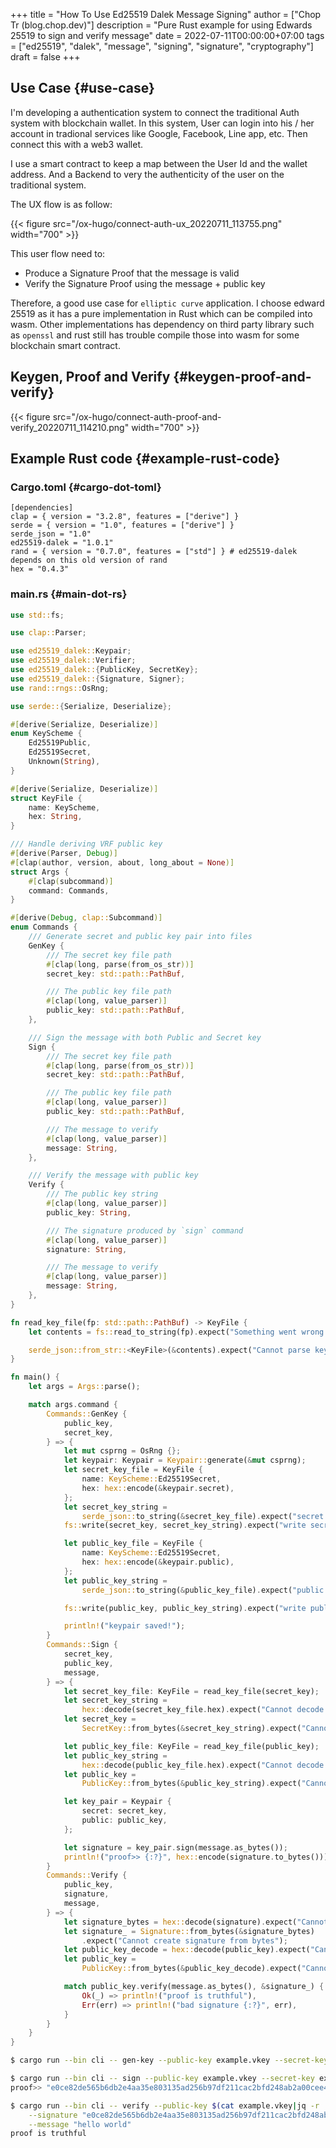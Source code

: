+++
title = "How To Use Ed25519 Dalek Message Signing"
author = ["Chop Tr (blog.chop.dev)"]
description = "Pure Rust example for using Edwards 25519 to sign and verify message"
date = 2022-07-11T00:00:00+07:00
tags = ["ed25519", "dalek", "message", "signing", "signature", "cryptography"]
draft = false
+++

## Use Case {#use-case}

I'm developing a authentication system to connect the traditional Auth system with blockchain wallet. In this system, User can login into his / her account in tradional services like Google, Facebook, Line app, etc. Then connect this with a web3 wallet.

I use a smart contract to keep a map between the User Id and the wallet address. And a Backend to very the authenticity of the user on the traditional system.

The UX flow is as follow:

{{< figure src="/ox-hugo/connect-auth-ux_20220711_113755.png" width="700" >}}

This user flow need to:

-   Produce a Signature Proof that the message is valid
-   Verify the Signature Proof using the message + public key

Therefore, a good use case for `elliptic curve` application. I choose edward 25519 as it has a pure implementation in Rust which can be compiled into wasm. Other implementations has dependency on third party library such as `openssl` and rust still has trouble compile those into wasm for some blockchain smart contract.


## Keygen, Proof and Verify {#keygen-proof-and-verify}

{{< figure src="/ox-hugo/connect-auth-proof-and-verify_20220711_114210.png" width="700" >}}


## Example Rust code {#example-rust-code}


### Cargo.toml {#cargo-dot-toml}

```nil
[dependencies]
clap = { version = "3.2.8", features = ["derive"] }
serde = { version = "1.0", features = ["derive"] }
serde_json = "1.0"
ed25519-dalek = "1.0.1"
rand = { version = "0.7.0", features = ["std"] } # ed25519-dalek depends on this old version of rand
hex = "0.4.3"
```


### main.rs {#main-dot-rs}

```rust
use std::fs;

use clap::Parser;

use ed25519_dalek::Keypair;
use ed25519_dalek::Verifier;
use ed25519_dalek::{PublicKey, SecretKey};
use ed25519_dalek::{Signature, Signer};
use rand::rngs::OsRng;

use serde::{Serialize, Deserialize};

#[derive(Serialize, Deserialize)]
enum KeyScheme {
    Ed25519Public,
    Ed25519Secret,
    Unknown(String),
}

#[derive(Serialize, Deserialize)]
struct KeyFile {
    name: KeyScheme,
    hex: String,
}

/// Handle deriving VRF public key
#[derive(Parser, Debug)]
#[clap(author, version, about, long_about = None)]
struct Args {
    #[clap(subcommand)]
    command: Commands,
}

#[derive(Debug, clap::Subcommand)]
enum Commands {
    /// Generate secret and public key pair into files
    GenKey {
        /// The secret key file path
        #[clap(long, parse(from_os_str))]
        secret_key: std::path::PathBuf,

        /// The public key file path
        #[clap(long, value_parser)]
        public_key: std::path::PathBuf,
    },

    /// Sign the message with both Public and Secret key
    Sign {
        /// The secret key file path
        #[clap(long, parse(from_os_str))]
        secret_key: std::path::PathBuf,

        /// The public key file path
        #[clap(long, value_parser)]
        public_key: std::path::PathBuf,

        /// The message to verify
        #[clap(long, value_parser)]
        message: String,
    },

    /// Verify the message with public key
    Verify {
        /// The public key string
        #[clap(long, value_parser)]
        public_key: String,

        /// The signature produced by `sign` command
        #[clap(long, value_parser)]
        signature: String,

        /// The message to verify
        #[clap(long, value_parser)]
        message: String,
    },
}

fn read_key_file(fp: std::path::PathBuf) -> KeyFile {
    let contents = fs::read_to_string(fp).expect("Something went wrong reading the file");

    serde_json::from_str::<KeyFile>(&contents).expect("Cannot parse key file")
}

fn main() {
    let args = Args::parse();

    match args.command {
        Commands::GenKey {
            public_key,
            secret_key,
        } => {
            let mut csprng = OsRng {};
            let keypair: Keypair = Keypair::generate(&mut csprng);
            let secret_key_file = KeyFile {
                name: KeyScheme::Ed25519Secret,
                hex: hex::encode(&keypair.secret),
            };
            let secret_key_string =
                serde_json::to_string(&secret_key_file).expect("secret keyfile failed");
            fs::write(secret_key, secret_key_string).expect("write secret keyfile failed");

            let public_key_file = KeyFile {
                name: KeyScheme::Ed25519Secret,
                hex: hex::encode(&keypair.public),
            };
            let public_key_string =
                serde_json::to_string(&public_key_file).expect("public keyfile failed");

            fs::write(public_key, public_key_string).expect("write public keyfile failed");

            println!("keypair saved!");
        }
        Commands::Sign {
            secret_key,
            public_key,
            message,
        } => {
            let secret_key_file: KeyFile = read_key_file(secret_key);
            let secret_key_string =
                hex::decode(secret_key_file.hex).expect("Cannot decode secret_key");
            let secret_key =
                SecretKey::from_bytes(&secret_key_string).expect("Cannot decode secret_key bytes");

            let public_key_file: KeyFile = read_key_file(public_key);
            let public_key_string =
                hex::decode(public_key_file.hex).expect("Cannot decode public_key");
            let public_key =
                PublicKey::from_bytes(&public_key_string).expect("Cannot decode public_key bytes");

            let key_pair = Keypair {
                secret: secret_key,
                public: public_key,
            };

            let signature = key_pair.sign(message.as_bytes());
            println!("proof>> {:?}", hex::encode(signature.to_bytes()));
        }
        Commands::Verify {
            public_key,
            signature,
            message,
        } => {
            let signature_bytes = hex::decode(signature).expect("Cannot decode signature");
            let signature_ = Signature::from_bytes(&signature_bytes)
                .expect("Cannot create signature from bytes");
            let public_key_decode = hex::decode(public_key).expect("Cannot decode public_key");
            let public_key =
                PublicKey::from_bytes(&public_key_decode).expect("Cannot create public_key bytes");

            match public_key.verify(message.as_bytes(), &signature_) {
                Ok(_) => println!("proof is truthful"),
                Err(err) => println!("bad signature {:?}", err),
            }
        }
    }
}
```

```bash
$ cargo run --bin cli -- gen-key --public-key example.vkey --secret-key example.skey

$ cargo run --bin cli -- sign --public-key example.vkey --secret-key example.skey --message "hello world"
proof>> "e0ce82de565b6db2e4aa35e803135ad256b97df211cac2bfd248ab2a00cee4e012ece08342b3cf6e0290e477162e60f480efcf29df22e5de0412152ef6b45a0e"

$ cargo run --bin cli -- verify --public-key $(cat example.vkey|jq -r '.hex') \
    --signature "e0ce82de565b6db2e4aa35e803135ad256b97df211cac2bfd248ab2a00cee4e012ece08342b3cf6e0290e477162e60f480efcf29df22e5de0412152ef6b45a0e" \
    --message "hello world"
proof is truthful
```
